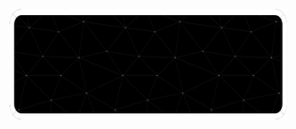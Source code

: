 <div align="center">
  <img src="https://github.com/anindyadas2001/anindyadas2001/blob/482d2f9b37ba3a1f596d2c27e9f7eaf707f65fa4/Images/github-header-image1.png?raw=true" width="500" height="200" alt="Anindya Das">
  
</div>
